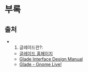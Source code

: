 부록
===============================================================================
출처
----------------------------------------
* 1. 글레이드란?: 
  * [글레이드 홈페이지](http://glade.gnome.org)
  * [Glade Interface Design Manual](http://developer.glade.org/glade/stable/index.html.en)
  * [Glade - Gnome Live!](http://live.gnome.org/glade)
